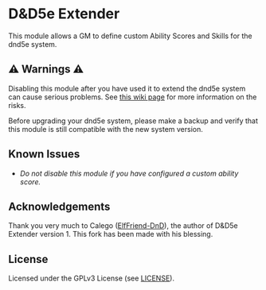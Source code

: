 # D&D5e Extender

This module allows a GM to define custom Ability Scores and Skills for the dnd5e system.

## ⚠️ Warnings ⚠️

Disabling this module after you have used it to extend the dnd5e system can cause serious problems.
See [this wiki page](https://github.com/schultzcole/FVTT-DND5e-Extender/wiki/The-Risks-of-using-D&D5e-Extender) for more information on the risks.

Before upgrading your dnd5e system, please make a backup and verify that this module is still compatible with the new system version.

## Known Issues

- *Do not disable this module if you have configured a custom ability score.*

## Acknowledgements

Thank you very much to Calego ([ElfFriend-DnD](https://github.com/ElfFriend-DnD)), the author of D&D5e Extender version 1.
This fork has been made with his blessing.

## License

Licensed under the GPLv3 License (see [LICENSE](LICENSE)).
